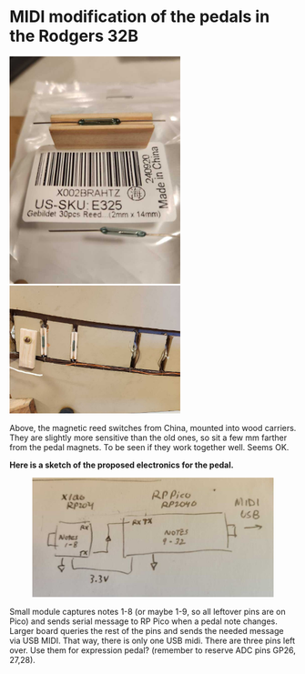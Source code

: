 # MIDI modification of the pedals in the Rodgers 32B



<p align="left">
  <img src="./images/new_switch.jpg" width="300" alt="nothing yet"/>
  <img src="./images/old+new.jpg" width="300" alt="nothing yet"/>
</p>

Above, the magnetic reed switches from China, mounted into wood carriers.  They are slightly more sensitive than the old ones, so sit a few mm farther from the pedal magnets.  To be seen if they work together well.  Seems OK.     

<b>Here is a sketch of the proposed electronics for the pedal.</b>
<figure>
  <img src="./images/sketch.jpg" width="700" alt="nothing yet"/>
 </figure>

Small module captures notes 1-8 (or maybe 1-9, so all leftover pins are on Pico)  and sends serial message to RP Pico when a pedal note changes.  Larger board queries the rest of the pins and sends the needed message via USB MIDI.  That way, there is only one USB midi. There are three pins left over.  Use them for expression pedal? (remember to reserve ADC pins GP26, 27,28).
